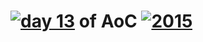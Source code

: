 # [![day 13](13)](https://adventofcode.com/2015/day/13) of AoC [![2015](2015)](https://adventofcode.com/2015)
